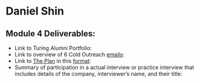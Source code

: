 # Daniel Shin

## Module 4 Deliverables:

* Link to Turing Alumni Portfolio:
* Link to overview of 6 Cold Outreach [emails](https://gist.github.com/dshinzie/41bece5ebc52112607e7bbd288ff4f1a):
* Link to [The Plan](https://github.com/turingschool/backend-curriculum-site/blob/gh-pages/module4/projects/the-plan/index.md) in this [format](https://github.com/turingschool/backend-curriculum-site/blob/gh-pages/module4/projects/the-plan/template.markdown):
* Summary of participation in a actual interview or practice interview that includes details of the company, interviewer’s name, and their title:
